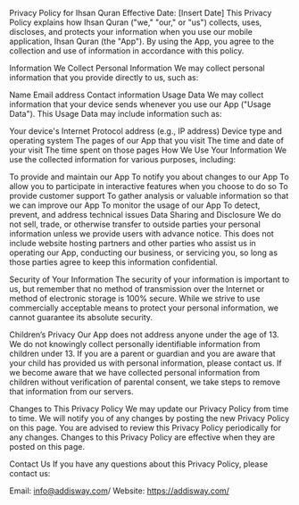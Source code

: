 Privacy Policy for Ihsan Quran
Effective Date: [Insert Date]
This Privacy Policy explains how Ihsan Quran ("we," "our," or "us") collects, uses, discloses, and protects your information when you use our mobile application, Ihsan Quran (the "App"). By using the App, you agree to the collection and use of information in accordance with this policy.

Information We Collect
Personal Information
We may collect personal information that you provide directly to us, such as:

Name
Email address
Contact information
Usage Data
We may collect information that your device sends whenever you use our App ("Usage Data"). This Usage Data may include information such as:

Your device's Internet Protocol address (e.g., IP address)
Device type and operating system
The pages of our App that you visit
The time and date of your visit
The time spent on those pages
How We Use Your Information
We use the collected information for various purposes, including:

To provide and maintain our App
To notify you about changes to our App
To allow you to participate in interactive features when you choose to do so
To provide customer support
To gather analysis or valuable information so that we can improve our App
To monitor the usage of our App
To detect, prevent, and address technical issues
Data Sharing and Disclosure
We do not sell, trade, or otherwise transfer to outside parties your personal information unless we provide users with advance notice. This does not include website hosting partners and other parties who assist us in operating our App, conducting our business, or servicing you, so long as those parties agree to keep this information confidential.

Security of Your Information
The security of your information is important to us, but remember that no method of transmission over the Internet or method of electronic storage is 100% secure. While we strive to use commercially acceptable means to protect your personal information, we cannot guarantee its absolute security.

Children’s Privacy
Our App does not address anyone under the age of 13. We do not knowingly collect personally identifiable information from children under 13. If you are a parent or guardian and you are aware that your child has provided us with personal information, please contact us. If we become aware that we have collected personal information from children without verification of parental consent, we take steps to remove that information from our servers.

Changes to This Privacy Policy
We may update our Privacy Policy from time to time. We will notify you of any changes by posting the new Privacy Policy on this page. You are advised to review this Privacy Policy periodically for any changes. Changes to this Privacy Policy are effective when they are posted on this page.

Contact Us
If you have any questions about this Privacy Policy, please contact us:

Email: info@addisway.com/
Website: https://addisway.com/
